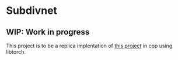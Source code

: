 # Subdivnet

## WIP: Work in progress

This project is to be a replica implentation of [this project](https://github.com/lzhengning/SubdivNet) in cpp using libtorch.
